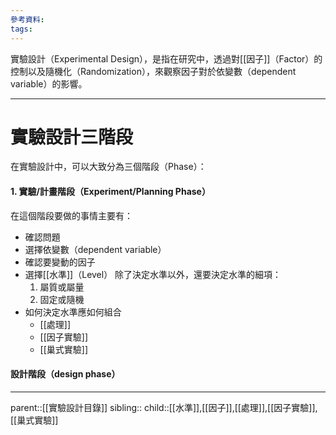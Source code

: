 ```yaml
---
參考資料:
tags:
---
```

實驗設計（Experimental Design），是指在研究中，透過對[[因子]]（Factor）的控制以及隨機化（Randomization），來觀察因子對於依變數（dependent variable）的影響。
- - -
# 實驗設計三階段
在實驗設計中，可以大致分為三個階段（Phase）：
#### 1. 實驗/計畫階段（Experiment/Planning Phase）
在這個階段要做的事情主要有：
- 確認問題
- 選擇依變數（dependent variable）
- 確認要變動的因子
- 選擇[[水準]]（Level）
	 除了決定水準以外，還要決定水準的細項：
	1. 屬質或屬量
	2. 固定或隨機
- 如何決定水準應如何組合
	- [[處理]]
	- [[因子實驗]]
	- [[巢式實驗]]
#### 設計階段（design phase）

- - -
parent::[[實驗設計目錄]]
sibling::
child::[[水準]],[[因子]],[[處理]],[[因子實驗]],[[巢式實驗]]